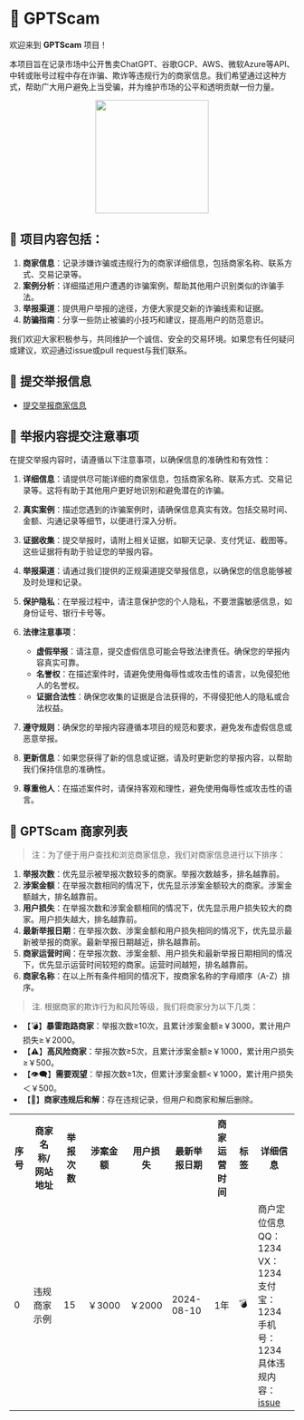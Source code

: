 # 🚨 GPTScam

欢迎来到 **GPTScam** 项目！

本项目旨在记录市场中公开售卖ChatGPT、谷歌GCP、AWS、微软Azure等API、中转或账号过程中存在诈骗、欺诈等违规行为的商家信息。我们希望通过这种方式，帮助广大用户避免上当受骗，并为维护市场的公平和透明贡献一份力量。

<div align=center>
<img src="https://github.com/user-attachments/assets/fdc6c50f-b631-4cda-bfe6-b1bf026a39ac" style="width: 200px;" />
</div>


## 📝 项目内容包括：

1. **商家信息**：记录涉嫌诈骗或违规行为的商家详细信息，包括商家名称、联系方式、交易记录等。
2. **案例分析**：详细描述用户遭遇的诈骗案例，帮助其他用户识别类似的诈骗手法。
3. **举报渠道**：提供用户举报的途径，方便大家提交新的诈骗线索和证据。
4. **防骗指南**：分享一些防止被骗的小技巧和建议，提高用户的防范意识。

我们欢迎大家积极参与，共同维护一个诚信、安全的交易环境。如果您有任何疑问或建议，欢迎通过issue或pull request与我们联系。

## 📝 提交举报信息

- [提交举报商家信息](https://github.com/GPTScam/GPTScam/issues/new?assignees=GPTScam&labels=&projects=&template=%E4%B8%BE%E6%8A%A5%E5%95%86%E5%AE%B6%E4%BF%A1%E6%81%AF.md&title=)

## 📝 举报内容提交注意事项

在提交举报内容时，请遵循以下注意事项，以确保信息的准确性和有效性：

1. **详细信息**：请提供尽可能详细的商家信息，包括商家名称、联系方式、交易记录等。这将有助于其他用户更好地识别和避免潜在的诈骗。

2. **真实案例**：描述您遇到的诈骗案例时，请确保信息真实有效。包括交易时间、金额、沟通记录等细节，以便进行深入分析。

3. **证据收集**：提交举报时，请附上相关证据，如聊天记录、支付凭证、截图等。这些证据将有助于验证您的举报内容。

4. **举报渠道**：请通过我们提供的正规渠道提交举报信息，以确保您的信息能够被及时处理和记录。

5. **保护隐私**：在举报过程中，请注意保护您的个人隐私，不要泄露敏感信息，如身份证号、银行卡号等。

6. **法律注意事项**：
   - **虚假举报**：请注意，提交虚假信息可能会导致法律责任。确保您的举报内容真实可靠。
   - **名誉权**：在描述案件时，请避免使用侮辱性或攻击性的语言，以免侵犯他人的名誉权。
   - **证据合法性**：确保您收集的证据是合法获得的，不得侵犯他人的隐私或合法权益。

7. **遵守规则**：确保您的举报内容遵循本项目的规范和要求，避免发布虚假信息或恶意举报。

8. **更新信息**：如果您获得了新的信息或证据，请及时更新您的举报内容，以帮助我们保持信息的准确性。

9. **尊重他人**：在描述案件时，请保持客观和理性，避免使用侮辱性或攻击性的语言。

## 💬 GPTScam 商家列表

> 注：为了便于用户查找和浏览商家信息，我们对商家信息进行以下排序：

1. **举报次数**：优先显示被举报次数较多的商家。举报次数越多，排名越靠前。
2. **涉案金额**：在举报次数相同的情况下，优先显示涉案金额较大的商家。涉案金额越大，排名越靠前。
3. **用户损失**：在举报次数和涉案金额相同的情况下，优先显示用户损失较大的商家。用户损失越大，排名越靠前。
4. **最新举报日期**：在举报次数、涉案金额和用户损失相同的情况下，优先显示最新被举报的商家。最新举报日期越近，排名越靠前。
5. **商家运营时间**：在举报次数、涉案金额、用户损失和最新举报日期相同的情况下，优先显示运营时间较短的商家。运营时间越短，排名越靠前。
6. **商家名称**：在以上所有条件相同的情况下，按商家名称的字母顺序（A-Z）排序。

>注. 根据商家的欺诈行为和风险等级，我们将商家分为以下几类：

- 【💣】**暴雷跑路商家**：举报次数≥10次，且累计涉案金额≥￥3000，累计用户损失≥￥2000。
- 【⚠】**高风险商家**：举报次数≥5次，且累计涉案金额≥￥1000，累计用户损失≥￥500。
- 【👁️‍🗨️】**需要观望**：举报次数≥1次，但累计涉案金额<￥1000，累计用户损失＜￥500。
- 【📌】**商家违规后和解**：存在违规记录，但用户和商家和解后删除。

<!-- normal-begin -->

<table>
  <tr>
    <th>序号</th>
    <th>商家名称/网站地址</th>
    <th>举报次数</th>
    <th>涉案金额</th>
    <th>用户损失</th>
    <th>最新举报日期</th>
    <th>商家运营时间</th>
    <th>标签</th>
    <th>详细信息</th>
  </tr>
  <tr>
    <td>0</td>
    <td>违规商家示例</td>
    <td>15</td>
    <td>￥3000</td>
    <td>￥2000</td>
    <td>2024-08-10</td>
    <td>1年</td>
    <td>💣</td>
    <td>商户定位信息<br>
      QQ：1234<br>
      VX：1234<br>
      支付宝：1234<br>
      手机号：1234<br>
      具体违规内容：<a href='https://github.com/aiearth-developer/GPTScam/issues'>issue</a>
    </td>
  </tr>
</table>

